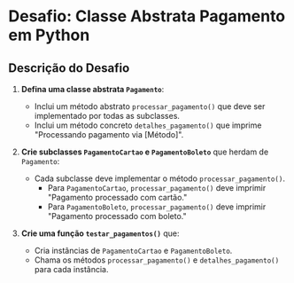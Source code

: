 # Desafio: Classe Abstrata Pagamento em Python

## Descrição do Desafio

1. **Defina uma classe abstrata `Pagamento`**:
    - Inclui um método abstrato `processar_pagamento()` que deve ser implementado por todas as subclasses.
    - Inclui um método concreto `detalhes_pagamento()` que imprime "Processando pagamento via [Método]".

2. **Crie subclasses `PagamentoCartao` e `PagamentoBoleto`** que herdam de `Pagamento`:
    - Cada subclasse deve implementar o método `processar_pagamento()`.
        - Para `PagamentoCartao`, `processar_pagamento()` deve imprimir "Pagamento processado com cartão."
        - Para `PagamentoBoleto`, `processar_pagamento()` deve imprimir "Pagamento processado com boleto."

3. **Crie uma função `testar_pagamentos()`** que:
    - Cria instâncias de `PagamentoCartao` e `PagamentoBoleto`.
    - Chama os métodos `processar_pagamento()` e `detalhes_pagamento()` para cada instância.
